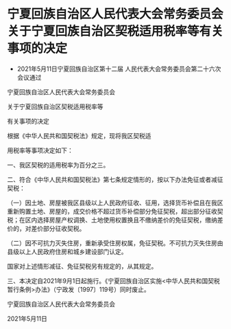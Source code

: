 # 宁夏回族自治区人民代表大会常务委员会关于宁夏回族自治区契税适用税率等有关事项的决定

- 2021年5月11日宁夏回族自治区第十二届
人民代表大会常务委员会第二十六次会议通过

<!-- INFO END -->

宁夏回族自治区人民代表大会常务委员会

关于宁夏回族自治区契税适用税率等

有关事项的决定

根据《中华人民共和国契税法》规定，现将我区契税适

用税率等事项决定如下：

一、我区契税的适用税率为百分之三。

二、符合《中华人民共和国契税法》第七条规定情形的，按以下办法免征或者减征契税：

（一）因土地、房屋被我区县级以上人民政府征收、征用，选择货币补偿且在我区重新购置土地、房屋的，成交价格不超过货币补偿部分免征契税，超出部分征收契税；在区内选择房屋产权调换、土地使用权置换且不缴纳差价的免征契税，缴纳差价的，对差价部分征收契税。

（二）因不可抗力灭失住房，重新承受住房权属，免征契税。不可抗力灭失住房由县级以上人民政府住房和城乡建设部门认定。

国家对上述情形减征、免征契税另有规定的，从其规定。

三、本决定自2021年9月1日起施行。《宁夏回族自治区实施<中华人民共和国契税暂行条例>办法》（宁政发〔1997〕119号）同时废止。

宁夏回族自治区人民代表大会常务委员会

2021年5月11日
